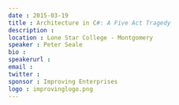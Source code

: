 ```yaml
---
date : 2015-03-19
title : Architecture in C#: A Five Act Tragedy 
description : 
location : Lone Star College - Montgomery
speaker : Peter Seale
bio : 
speakerurl : 
email : 
twitter : 
sponsor : Improving Enterprises
logo : improvinglogo.png
---
```


